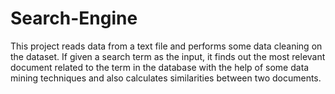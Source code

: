 # Search-Engine

This project reads data from a text file and performs some data cleaning on the dataset. 
If given a search term as the input, it finds out the most relevant document related to the term 
in the database with the help of some data mining techniques and also calculates similarities 
between two documents.
